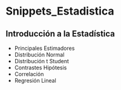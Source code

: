 # Snippets_Estadistica

## Introducción a la Estadística
- Principales Estimadores
- Distribución Normal
- Distribución t Student
- Contrastes Hipótesis 
- Correlación
- Regresión Lineal
